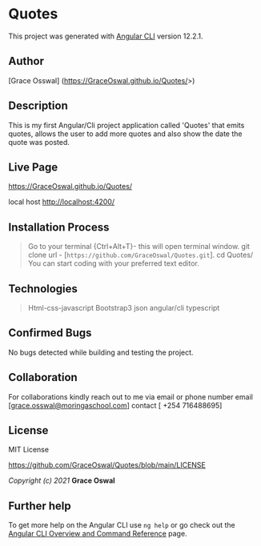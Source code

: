 # Quotes

This project was generated with [Angular CLI](https://github.com/angular/angular-cli) version 12.2.1.

## Author

[Grace Osswal] (<https://GraceOswal.github.io/Quotes/>>)

## Description

This is my first Angular/Cli project application called 'Quotes' that emits quotes, allows the user to add more quotes and also show the date the quote was posted.

## Live Page

<https://GraceOswal.github.io/Quotes/>

local host <http://localhost:4200/>

## Installation Process

> Go to your terminal {Ctrl+Alt+T}- this will open terminal window.
>git clone url - [```https://github.com/GraceOswal/Quotes.git```].
>cd Quotes/
>You can start coding with your preferred text editor.

## Technologies

>Html-css-javascript
>Bootstrap3
>json
>angular/cli
>typescript

## Confirmed Bugs

No bugs detected while building and testing the project.

## Collaboration

For collaborations kindly reach out to me via email or phone number
email [grace.osswal@moringaschool.com]
contact [ +254 716488695]

## License

MIT License

<https://github.com/GraceOswal/Quotes/blob/main/LICENSE>

_Copyright (c) 2021_ **Grace Oswal**

## Further help

To get more help on the Angular CLI use `ng help` or go check out the [Angular CLI Overview and Command Reference](https://angular.io/cli) page.
